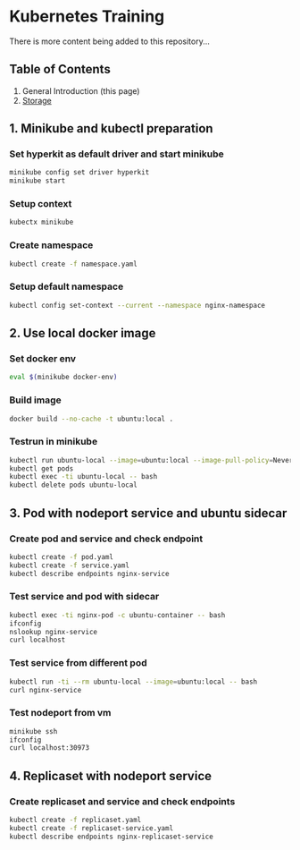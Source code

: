 # Kubernetes Training

There is more content being added to this repository...

## Table of Contents

1. General Introduction (this page)
2. [Storage](storage/README.md)

## 1. Minikube and kubectl preparation

### Set hyperkit as default driver and start minikube
```bash
minikube config set driver hyperkit
minikube start
```

### Setup context
```bash
kubectx minikube
```

### Create namespace
```bash
kubectl create -f namespace.yaml
```

### Setup default namespace
```bash
kubectl config set-context --current --namespace nginx-namespace
```

## 2. Use local docker image

### Set docker env
```bash
eval $(minikube docker-env)
```

### Build image
```bash
docker build --no-cache -t ubuntu:local .
```

### Testrun in minikube
```bash
kubectl run ubuntu-local --image=ubuntu:local --image-pull-policy=Never sleep 100
kubectl get pods
kubectl exec -ti ubuntu-local -- bash
kubectl delete pods ubuntu-local
```

## 3. Pod with nodeport service and ubuntu sidecar

### Create pod and service and check endpoint
```bash
kubectl create -f pod.yaml
kubectl create -f service.yaml
kubectl describe endpoints nginx-service
```

### Test service and pod with sidecar
```bash
kubectl exec -ti nginx-pod -c ubuntu-container -- bash
ifconfig
nslookup nginx-service
curl localhost
```

### Test service from different pod
```bash
kubectl run -ti --rm ubuntu-local --image=ubuntu:local -- bash
curl nginx-service
```

### Test nodeport from vm
```bash
minikube ssh
ifconfig
curl localhost:30973
```

## 4. Replicaset with nodeport service

### Create replicaset and service and check endpoints
```bash
kubectl create -f replicaset.yaml
kubectl create -f replicaset-service.yaml
kubectl describe endpoints nginx-replicaset-service
```
